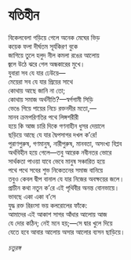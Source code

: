 # যতিহীন

বিকেলবেলা গড়িয়ে গেলে অনেক মেঘের ভিড়  
কয়েক ফলা দীর্ঘতম সূর্যকিরণ বুকে  
জাগিয়ে তুলে হলুদ নীল কমলা রঙের আলোয়  
জ্বলে উঠে ঝরে গেল অন্ধকারের মুখে।  
যুবারা সব যে যার ঢেউয়ে—  
মেয়েরা সব যে যার প্রিয়ের সাথে  
কোথায় আছে জানি না তো;  
কোথায় সমাজ অর্থনীতি?—স্বর্গগামী সিড়ি  
ভেঙে গিয়ে পায়ের নিচে রক্তনদীর মতো,—  
মানব ক্রমপরিণতির পথে লিঙ্গশরীরী  
হয়ে কি আজ চারি দিকে গণনাহীন ধুসর দেয়ালে  
ছড়িয়ে আছে যে যার দ্বৈপসাগর দখল ক’রে!  
পুরাণপুরুষ, গণমানুষ, নারীপুরুষ, মানবতা, অসংখ্য বিপ্লব  
অর্থবিহীন হয়ে গেলে—তবু আরেক নবীনতর ভোরে  
সার্থকতা পাওয়া যাবে ভেবে মানুষ সঞ্চারিত হয়ে  
পথে পথে সবের শুভ নিকেতনের সমাজ বানিয়ে  
তবুও কেবল দ্বীপ বানাল যে যার নিজের অবক্ষয়ের জলে।  
প্রাচীন কথা নতুন ক’রে এই পৃথিবীর অনন্ত বোনভায়ে।  
ভাবছে একা একা ব’সে  
যুদ্ধ রক্ত রিরংসা ভয় কলরোলের ফাঁকে:  
আমাদের এই আকাশ সাগর আঁধার আলোয় আজ  
যে দোর কঠিন; নেই মনে হয়;—সে দ্বার খুলে দিয়ে  
যেতে হবে আবার আলোয় অসার আলোর ব্যসন ছাড়িয়ে।

_চতুরঙ্গ_

